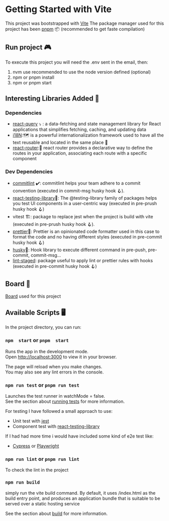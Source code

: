 # Getting Started with Vite

This project was bootstrapped with [Vite](https://vitejs.dev/)
The package manager used for this project has been [pnpm]('https://pnpm.io/es/') 📦 (recommended to get faste compilation)

## Run project 🎮
To execute this project you will need the .env sent in the email, then: 

1) nvm use recommended to use the node version defined (optional)
2) npm or pnpm install
3) npm or pnpm start

## Interesting Libraries Added 📘 

### Dependencies
- [react-query](https://tanstack.com/query/v4/docs/react/overview) ⤵️ : a data-fetching and state management library for React applications that simplifies fetching, caching, and updating data 
- [i18N](https://react.i18next.com/):🗺️  is a powerful internationalization framework used to have all the text reusable and located in the same place 📖
- [react-router](https://reactrouter.com/en/main):🚗 react router provides a declarative way to define the routes in your application, associating each route with a specific component 


### Dev Dependencies

- [commitlint](https://commitlint.js.org/#/) ✔️: commitlint helps your team adhere to a commit convention (executed in commit-msg husky hook 🪝). 
- [react-testing-library](https://testing-library.com/docs/react-testing-library/intro/)🐙: The @testing-library family of packages helps you test UI components in a user-centric way (executed in pre-prush husky hook 🪝)
- vitest 🏗️: package to replace jest when the project is build with vite (executed in pre-prush husky hook 🪝).
- [prettier](https://prettier.io/)🎨: Prettier is an opinionated code formatter used in this case to format the code and no having different styles (executed in pre-commit husky hook 🪝)
- [husky](https://github.com/typicode/husky)🐶: Hook library to execute different command in pre-push, pre-commit, commit-msg...
- [lint-staged](https://github.com/okonet/lint-staged): package useful to apply lint or prettier rules with hooks (executed in pre-commit husky hook 🪝)

## Board 🎫

[Board](https://github.com/users/ardguezsoc/projects/3) used for this project 

## Available Scripts 🖥️

In the project directory, you can run:

### `npm  start` or `pnpm  start`

Runs the app in the development mode.\
Open [http://localhost:3000](http://localhost:3000) to view it in your browser.

The page will reload when you make changes.\
You may also see any lint errors in the console.

### `npm run test` or `pnpm run test`

Launches the test runner in watchMode = false.\
See the section about [running tests](https://vitest.dev/api/) for more information.

For testing I have followed a small approach to use: 

- Unit test with [jest](https://jestjs.io/es-ES/)
- Component test with [react-testing-library](https://testing-library.com/docs/react-testing-library/intro/)

If I had had more time i would have included some kind of e2e test like:

- [Cypress](https://www.cypress.io/) or [Playwright](https://playwright.dev/)

### `npm run lint` or `pnpm run lint`

To check the lint in the project

### `npm run build`

simply run the vite build command. By default, it uses <root>/index.html as the build entry point, 
and produces an application bundle that is suitable to be served over a static hosting service

See the section about [build](https://vitejs.dev/guide/build.html) for more information.




